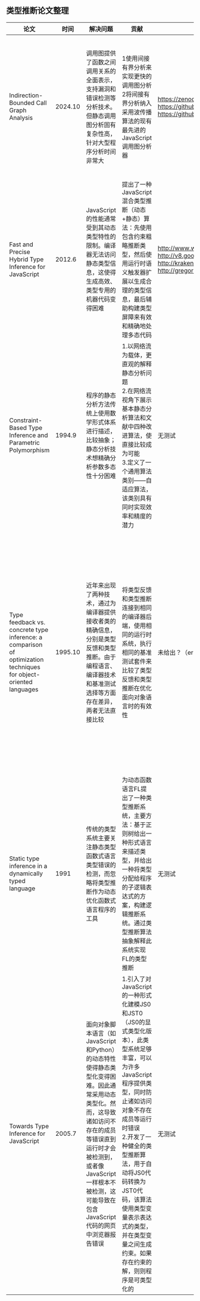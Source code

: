 ## 类型推断论文整理
|  论文  |时间|解决问题|贡献| 测试数据集|测试结果|
|-------|---|------|------|-------|-------|
|Indirection-Bounded Call Graph Analysis|2024.10|调用图提供了函数之间调用关系的全面表示，支持漏洞和错误检测等分析技术。但静态调用图分析固有复杂性高，针对大型程序分析时间非常大|1使用间接有界分析来实现更快的调用图分析<br/> 2将间接有界分析纳入采用波传播算法的现有最先进的JavaScript调用图分析器 |https://zenodo.org/records/12720724 <br/> https://github.com/cs-au-dk/jelly <br/> https://github.com/wala/WALA/wiki/JavaScript-frontend |25个大型开源程序：分析速度提高了2倍，召回率仅比基线分析降低了5% <br/> 10个基于网络和4个基于移动设备的中型基准测试：分析时间加快约2倍，召回率仅降低1%| //第一行
|Fast and Precise Hybrid Type Inference for JavaScript|2012.6|JavaScript的性能通常受到其动态类型特性的限制。编译器无法访问静态类型信息，这使得生成高效、类型专用的机器代码变得困难 | 提出了一种 JavaScript 混合类型推断（动态+静态）算法：先使用包含约束粗略推断类型，然后使用运行时语义触发器扩展以生成合理的类型信息，最后辅助构建类型屏障来有效和精确地处理多态代码 |http://www.webkit.org/perf/sunspider/sunspider.html <br/>http://v8.googlecode.com/svn/data/benchmarks/v6/run.html <br/> http://krakenbenchmark.mozilla.org <br/>http://gregor-wagner.com/tmp/mem50 | 与Firefox中的JIT编译器集成，在主要基准测试和JavaScript密集型网站上的性能提高约50% |   //第二行
|Constraint-Based Type Inference and Parametric Polymorphism|1994.9 |程序的静态分析方法传统上使用数学形式体系进行描述，比较抽象；静态分析技术想精确分析参数多态性十分困难 |1.以网络流为载体，更直观的解释静态分析问题 <br/>2.在网络流视角下展示基本静态分析算法和文献中四种改进算法，使直接比较成为可能<br/>3.定义了一个通用算法类别——自适应算法，该类别具有同时实现效率和精度的潜力 | 无测试 | 无结果 | //第三行
|Type feedback vs. concrete type inference: a comparison of optimization techniques for object-oriented languages |1995.10|近年来出现了两种技术，通过为编译器提供接收者类的精确信息，分别是类型反馈和类型推断。由于编程语言、编译器技术和基准测试选择等方面存在差异，两者无法直接比较 |将类型反馈和类型推断连接到相同的编译器后端，使用相同的运行时系统，执行相同的基准测试套件来比较了类型反馈和类型推断在优化面向对象语言时的有效性 | 未给出？（error:404）|两者均内联了超过95%的消息发送，表明两种技术在消除动态分派调用方面非常有效，在大多数测试用例中的整体性能表现相近。但有特例：算术密集型基准测试中，类型推断的表现因SELF语言的特性（整数溢出时自动转换为任意精度整数）导致其无法精确推断类型，从而降低了性能|   //第四行
|Static type inference in a dynamically typed language|1991|传统的类型系统主要关注静态类型函数式语言类型错误的检测，而忽略将类型推断作为动态优化函数式语言程序的工具 |为动态函数语言FL提出了一种类型推断系统，主要方法：基于正则树给出一种形式语言来描述类型，并给出一种将类型分配给程序的子逻辑表达式的方案，构建逻辑推断系统。通过类型推断算法抽象解释此系统实现FL的类型推断 | 无测试 | 本文提出的类型推断系统对完整FL语言的实现已在IBM Almaden使用数月。在此期间，该系统已用于分析各种中小型（约500行FL代码）程序。初步经验表明，系统精度非常高。|    //第四行
|Towards Type Inference for JavaScript|2005.7|面向对象脚本语言（如JavaScript和Python）的动态特性使得静态类型化变得困难。因此通常采用动态类型化。然而，这导致诸如访问不存在的成员等错误直到运行时才会被检测到，或者像JavaScript一样根本不被检测，这可能导致在包含JavaScript代码的网页中浏览器报告错误 |1.引入了对JavaScript的一种形式化建模JS0和JST0（JS0的显式类型化版本），此类型系统足够丰富，可以为许多JavaScript程序提供类型，同时防止诸如访问对象不存在成员等运行时错误<br/>2.开发了一种健全的类型推断算法，用于自动将JS0代码转换为JST0代码，该算法使用类型变量表示表达式的类型，并在类型变量之间生成约束。如果存在约束的解，则则程序是可类型化的 |无测试 | 无测试结果| //第五行
